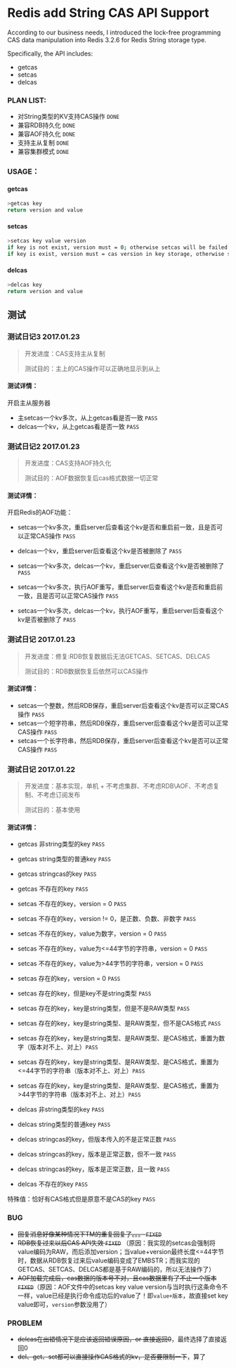 # Redis add String CAS API Support

According to our business needs, I introduced the lock-free programming CAS data manipulation into Redis 3.2.6 for Redis String storage type.

Specifically, the API includes:
- getcas 
- setcas 
- delcas

### PLAN LIST:
- 对String类型的KV支持CAS操作 `DONE`
- 兼容RDB持久化 `DONE`
- 兼容AOF持久化 `DONE`
- 支持主从复制 `DONE`
- 兼容集群模式 `DONE`

### USAGE：
#### getcas
```sh
>getcas key
return version and value
```
#### setcas
```sh
>setcas key value version
if key is not exist, version must = 0; otherwise setcas will be failed
if key is exist, version must = cas version in key storage, otherwise setcas will be failed
```
#### delcas
```sh
>delcas key
return version and value
```

## 测试
### 测试日记3 2017.01.23

>开发进度：CAS支持主从复制
>
>测试目的：主上的CAS操作可以正确地显示到从上

#### 测试详情：
开启主从服务器

- 主setcas一个kv多次，从上getcas看是否一致 `PASS`
- delcas一个kv，从上getcas看是否一致 `PASS`


### 测试日记2 2017.01.23

>开发进度：CAS支持AOF持久化
>
>测试目的：AOF数据恢复后cas格式数据一切正常


#### 测试详情：
开启Redis的AOF功能：

- setcas一个kv多次，重启server后查看这个kv是否和重启前一致，且是否可以正常CAS操作 `PASS`
- delcas一个kv，重启server后查看这个kv是否被删除了 `PASS`
- setcas一个kv多次，delcas一个kv，重启server后查看这个kv是否被删除了 `PASS`

- setcas一个kv多次，执行AOF重写，重启server后查看这个kv是否和重启前一致，且是否可以正常CAS操作 `PASS`
- setcas一个kv多次，delcas一个kv，执行AOF重写，重启server后查看这个kv是否被删除了 `PASS`

### 测试日记 2017.01.23

>开发进度：修复:RDB恢复数据后无法GETCAS、SETCAS、DELCAS
>
>测试目的：RDB数据恢复后依然可以CAS操作


#### 测试详情：
- setcas一个整数，然后RDB保存，重启server后查看这个kv是否可以正常CAS操作 `PASS`
- setcas一个短字符串，然后RDB保存，重启server后查看这个kv是否可以正常CAS操作 `PASS`
- setcas一个长字符串，然后RDB保存，重启server后查看这个kv是否可以正常CAS操作 `PASS`

### 测试日记 2017.01.22

>开发进度：基本实现，单机 + 不考虑集群、不考虑RDB\AOF、不考虑复制、不考虑订阅发布
>
>测试目的：基本使用

#### 测试详情：
- getcas 非string类型的key `PASS`
- getcas string类型的普通key `PASS`
- getcas stringcas的key `PASS`
- getcas 不存在的key `PASS`

- setcas 不存在的key，version = 0 `PASS`
- setcas 不存在的key，version != 0，是正数、负数、非数字 `PASS`
- setcas 不存在的key，value为数字，version = 0 `PASS`
- setcas 不存在的key，value为<=44字节的字符串，version = 0 `PASS`
- setcas 不存在的key，value为>44字节的字符串，version = 0 `PASS`
- setcas 存在的key，version = 0 `PASS`
- setcas 存在的key，但是key不是string类型 `PASS`
- setcas 存在的key，key是string类型，但是不是RAW类型 `PASS`
- setcas 存在的key，key是string类型、是RAW类型，但不是CAS格式  `PASS`
- setcas 存在的key，key是string类型、是RAW类型、是CAS格式，重置为数字（版本对不上、对上）`PASS`
- setcas 存在的key，key是string类型、是RAW类型、是CAS格式，重置为<=44字节的字符串（版本对不上、对上）`PASS`
- setcas 存在的key，key是string类型、是RAW类型、是CAS格式，重置为>44字节的字符串（版本对不上、对上）`PASS`


- delcas 非string类型的key `PASS`
- delcas string类型的普通key `PASS`
- delcas stringcas的key，但版本传入的不是正常正数 `PASS`
- delcas stringcas的key，版本是正常正数，但不一致 `PASS`
- delcas stringcas的key，版本是正常正数，且一致 `PASS`
- delcas 不存在的key `PASS`


特殊值：恰好有CAS格式但是原意不是CAS的key `PASS`

### BUG
- ~~回复消息好像某种情况下TM的重复回复了。。。 `FIXED`~~
- ~~RDB恢复过来以后CAS API失效 `FIXED`~~ （原因：我实现的setcas会强制将value编码为RAW，而后添加version；当value+version最终长度<=44字节时，数据从RDB恢复过来后value编码变成了EMBSTR；而我实现的GETCAS、SETCAS、DELCAS都是基于RAW编码的，所以无法操作了）
- ~~AOF加载完成后，cas数据的版本号不对，且cas数据里有了不止一个版本 `FIXED`~~（原因：AOF文件中的setcas key value version与当时执行这条命令不一样，value已经是执行命令成功后的value了！即`value+版本`，故直接set key value即可，`version`参数没用了）

### PROBLEM
- ~~delcas在出错情况下是应该返回错误原因，or 直接返回0~~，最终选择了直接返回0
- ~~del、get、set都可以直接操作CAS格式的kv，是否要限制一下~~，算了
